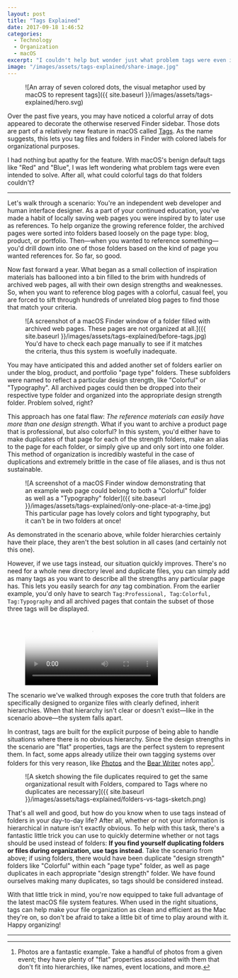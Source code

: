 ```yaml
---
layout: post
title: "Tags Explained"
date: 2017-09-18 1:46:52
categories:
  - Technology
  - Organization
  - macOS
excerpt: "I couldn't help but wonder just what problem tags were even intended to solve. After all, what could colorful tags do that folders couldn't?"
image: "/images/assets/tags-explained/share-image.jpg"
---
```


<figure markdown="1" class="inline">
![An array of seven colored dots, the visual metaphor used by macOS to represent tags]({{ site.baseurl }}/images/assets/tags-explained/hero.svg)
</figure>

Over the past five years, you may have noticed a colorful array of dots appeared to decorate the otherwise reserved Finder sidebar. Those dots are part of a relatively new feature in macOS called [Tags](https://support.apple.com/en-us/HT202754). As the name suggests, this lets you tag files and folders in Finder with colored labels for organizational purposes.

I had nothing but apathy for the feature. With macOS's benign default tags like "Red" and "Blue", I was left wondering what problem tags were even intended to solve. After all, what could colorful tags do that folders couldn't?

<!--break-->

------

Let's walk through a scenario: You're an independent web developer and human interface designer. As a part of your continued education, you've made a habit of locally saving web pages you were inspired by to later use as references. To help organize the growing reference folder, the archived pages were sorted into folders based loosely on the page type: blog, product, or portfolio. Then&mdash;when you wanted to reference something&mdash;you'd drill down into one of those folders based on the kind of page you wanted references for. So far, so good.

Now fast forward a year. What began as a small collection of inspiration materials has ballooned into a bin filled to the brim with hundreds of archived web pages, all with their own design strengths and weaknesses. So, when you want to reference blog pages with a colorful, casual feel, you are forced to sift through hundreds of unrelated blog pages to find those that match your criteria.

<figure markdown="1" class="edge-to-edge medium macos-window-screenshot">
![A screenshot of a macOS Finder window of a folder filled with archived web pages. These pages are not organized at all.]({{ site.baseurl }}/images/assets/tags-explained/before-tags.jpg)
<figcaption>
You'd have to check each page manually to see if it matches the criteria, thus this system is woefully inadequate.
</figcaption>
</figure>

You may have anticipated this and added another set of folders earlier on under the blog, product, and portfolio "page type" folders. These subfolders were named to reflect a particular design strength, like "Colorful" or "Typography". All archived pages could then be dropped into their respective type folder and organized into the appropriate design strength folder. Problem solved, right?

This approach has one fatal flaw: *The reference materials can easily have more than one design strength*. What if you want to archive a product page that is professional, but also colorful? In this system, you'd either have to make duplicates of that page for each of the strength folders, make an alias to the page for each folder, or simply give up and only sort into one folder. This method of organization is incredibly wasteful in the case of duplications and extremely brittle in the case of file aliases, and is thus not sustainable.

<figure markdown="1" class="edge-to-edge medium macos-window-screenshot">
![A screenshot of a macOS Finder window demonstrating that an example web page could belong to both a "Colorful" folder as well as a "Typography" folder]({{ site.baseurl }}/images/assets/tags-explained/only-one-place-at-a-time.jpg)
<figcaption>
This particular page has lovely colors and tight typography, but it can't be in two folders at once!
</figcaption>
</figure>

As demonstrated in the scenario above, while folder hierarchies certainly have their place, they aren't the best solution in all cases (and certainly not this one).

However, if we use tags instead, our situation quickly improves. There's no need for a whole new directory level and duplicate files, you can simply add as many tags as you want to describe all the strengths any particular page has. This lets you easily search for *any* tag combination. From the earlier example, you'd only have to search `Tag:Professional, Tag:Colorful, Tag:Typography` and all archived pages that contain the subset of those three tags will be displayed.

<figure markdown="1" class="edge-to-edge medium macos-window-screenshot">
<p>
<video controls preload="metadata" poster="/videos/assets/tags-explained/tag-searching-poster.jpg" alt="A video of a macOS Finder window containing a folder filled with tagged web pages. The video depicts a user searching for web pages by the tags 'Professional', 'Colorful' and 'Typography'">
	<source src="/videos/assets/tags-explained/tag-searching.mp4" type="video/mp4">
	<source src="/videos/assets/tags-explained/tag-searching.webm" type="video/webm">
	<source src="/videos/assets/tags-explained/tag-searching.ogv" type="video/ogg">
	[HTML5 video tag not supported by your browser]
</video>
</p>
</figure>

The scenario we've walked through exposes the core truth that folders are specifically designed to organize files with clearly defined, inherit hierarchies. When that hierarchy isn't clear or doesn't exist&mdash;like in the scenario above&mdash;the system falls apart.

In contrast, tags are built for the explicit purpose of being able to handle situations where there is no obvious hierarchy. Since the design strengths in the scenario are "flat" properties, tags are the perfect system to represent them. In fact, some apps already utilize their own tagging systems over folders for this very reason, like [Photos](#TODO) and the [Bear Writer](http://www.bear-writer.com) notes app[^photo-organization].

<figure markdown="1" class="edge-to-edge medium">
![A sketch showing the file duplicates required to get the same organizational result with Folders, compared to Tags where no duplicates are necessary]({{ site.baseurl }}/images/assets/tags-explained/folders-vs-tags-sketch.png)
</figure>

That's all well and good, but how do you know when to use tags instead of folders in your day-to-day life? After all, whether or not your information is hierarchical in nature isn't exactly obvious. To help with this task, there's a fantastic little trick you can use to quickly determine whether or not tags should be used instead of folders: __If you find yourself duplicating folders or files during organization, use tags instead__. Take the scenario from above; if using folders, there would have been duplicate "design strength" folders like "Colorful" within each "page type" folder, as well as page duplicates in each appropriate "design strength" folder. We have found ourselves making many duplicates, so tags should be considered instead.

With that little trick in mind, you're now equipped to take full advantage of the latest macOS file system features. When used in the right situations, tags can help make your file organization as clean and efficient as the Mac they're on, so don't be afraid to take a little bit of time to play around with it. Happy organizing!

-----------------

[^photo-organization]: Photos are a fantastic example. Take a handful of photos from a given event; they have plenty of "flat" properties associated with them that don't fit into hierarchies, like names, event locations, and more.